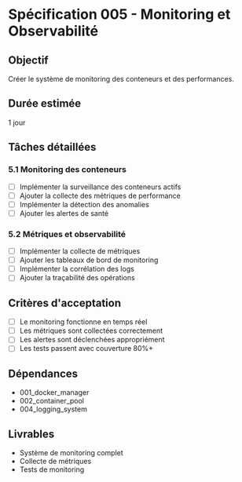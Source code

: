 # Spécification 005 - Monitoring et Observabilité

## Objectif
Créer le système de monitoring des conteneurs et des performances.

## Durée estimée
1 jour

## Tâches détaillées

### 5.1 Monitoring des conteneurs
- [ ] Implémenter la surveillance des conteneurs actifs
- [ ] Ajouter la collecte des métriques de performance
- [ ] Implémenter la détection des anomalies
- [ ] Ajouter les alertes de santé

### 5.2 Métriques et observabilité
- [ ] Implémenter la collecte de métriques
- [ ] Ajouter les tableaux de bord de monitoring
- [ ] Implémenter la corrélation des logs
- [ ] Ajouter la traçabilité des opérations

## Critères d'acceptation
- [ ] Le monitoring fonctionne en temps réel
- [ ] Les métriques sont collectées correctement
- [ ] Les alertes sont déclenchées appropriément
- [ ] Les tests passent avec couverture 80%+

## Dépendances
- 001_docker_manager
- 002_container_pool
- 004_logging_system

## Livrables
- Système de monitoring complet
- Collecte de métriques
- Tests de monitoring

